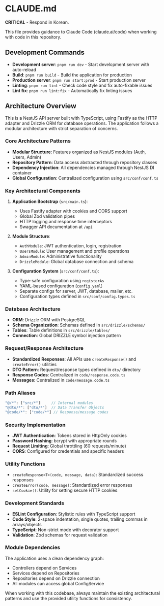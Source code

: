 # CLAUDE.md

**CRITICAL** - Respond in Korean.

This file provides guidance to Claude Code (claude.ai/code) when working with code in this repository.

## Development Commands

- **Development server**: `pnpm run dev` - Start development server with auto-reload
- **Build**: `pnpm run build` - Build the application for production
- **Production server**: `pnpm run start:prod` - Start production server
- **Linting**: `pnpm run lint` - Check code style and fix auto-fixable issues
- **Lint fix**: `pnpm run lint:fix` - Automatically fix linting issues

## Architecture Overview

This is a NestJS API server built with TypeScript, using Fastify as the HTTP adapter and Drizzle ORM for database operations. The application follows a modular architecture with strict separation of concerns.

### Core Architecture Patterns

- **Modular Structure**: Features organized as NestJS modules (Auth, Users, Admin)
- **Repository Pattern**: Data access abstracted through repository classes
- **Dependency Injection**: All dependencies managed through NestJS DI container
- **Global Configuration**: Centralized configuration using `src/conf/conf.ts`

### Key Architectural Components

1. **Application Bootstrap** (`src/main.ts`):
   - Uses Fastify adapter with cookies and CORS support
   - Global Zod validation pipes
   - HTTP logging and response time interceptors
   - Swagger API documentation at `/api`

2. **Module Structure**:
   - `AuthModule`: JWT authentication, login, registration
   - `UsersModule`: User management and profile operations
   - `AdminModule`: Administrative functionality
   - `DrizzleModule`: Global database connection and schema

3. **Configuration System** (`src/conf/conf.ts`):
   - Type-safe configuration using `registerAs`
   - YAML-based configuration (`config.yaml`)
   - Separate configs for server, JWT, database, mailer, etc.
   - Configuration types defined in `src/conf/config.types.ts`

### Database Architecture

- **ORM**: Drizzle ORM with PostgreSQL
- **Schema Organization**: Schemas defined in `src/drizzle/schemas/`
- **Tables**: Table definitions in `src/drizzle/tables/`
- **Connection**: Global DRIZZLE symbol injection pattern

### Request/Response Architecture

- **Standardized Responses**: All APIs use `createResponse()` and `createError()` utilities
- **DTO Pattern**: Request/response types defined in `dto/` directory
- **Response Codes**: Centralized in `code/response.code.ts`
- **Messages**: Centralized in `code/message.code.ts`

### Path Aliases

```typescript
"@/*": ["src/*"]     // Internal modules
"@dto/*": ["dto/*"]  // Data Transfer Objects
"@code/*": ["code/*"] // Response/message codes
```

### Security Implementation

- **JWT Authentication**: Tokens stored in HttpOnly cookies
- **Password Hashing**: bcrypt with appropriate rounds
- **Request Limiting**: Global throttling (60 requests/minute)
- **CORS**: Configured for credentials and specific headers

### Utility Functions

- `createResponse<T>(code, message, data)`: Standardized success responses
- `createError(code, message)`: Standardized error responses
- `setCookie()`: Utility for setting secure HTTP cookies

### Development Standards

- **ESLint Configuration**: Stylistic rules with TypeScript support
- **Code Style**: 2-space indentation, single quotes, trailing commas in arrays/objects
- **TypeScript**: Non-strict mode with decorator support
- **Validation**: Zod schemas for request validation

### Module Dependencies

The application uses a clean dependency graph:
- Controllers depend on Services
- Services depend on Repositories
- Repositories depend on Drizzle connection
- All modules can access global ConfigService

When working with this codebase, always maintain the existing architectural patterns and use the provided utility functions for consistency.
